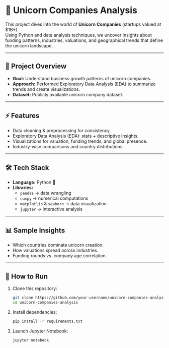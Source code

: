 # 🦄 Unicorn Companies Analysis

This project dives into the world of **Unicorn Companies** (startups valued at $1B+).  
Using Python and data analysis techniques, we uncover insights about funding patterns, industries, valuations, and geographical trends that define the unicorn landscape.  

---

## 📌 Project Overview
- **Goal:** Understand business growth patterns of unicorn companies.  
- **Approach:** Performed Exploratory Data Analysis (EDA) to summarize trends and create visualizations.  
- **Dataset:** Publicly available unicorn company dataset.  

---

## ⚡ Features
- Data cleaning & preprocessing for consistency.  
- Exploratory Data Analysis (EDA): stats + descriptive insights.  
- Visualizations for valuation, funding trends, and global presence.  
- Industry-wise comparisons and country distributions.  

---

## 🛠️ Tech Stack
- **Language:** Python 🐍  
- **Libraries:**  
  - `pandas` → data wrangling  
  - `numpy` → numerical computations  
  - `matplotlib` & `seaborn` → data visualization  
  - `jupyter` → interactive analysis  

---

## 📊 Sample Insights
- Which countries dominate unicorn creation.  
- How valuations spread across industries.  
- Funding rounds vs. company age correlation.  

---

## 🚀 How to Run
1. Clone this repository:  
   ```bash
   git clone https://github.com/your-username/unicorn-companies-analysis.git
   cd unicorn-companies-analysis
2. Install dependencies:  
   ```bash
   pip install -r requirements.txt
3. Launch Jupyter Notebook:  
   ```bash
   jupyter notebook
